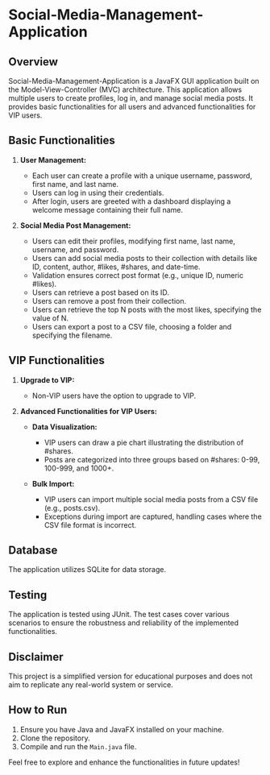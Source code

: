 # Social-Media-Management-Application

## Overview
Social-Media-Management-Application is a JavaFX GUI application built on the Model-View-Controller (MVC) architecture. This application allows multiple users to create profiles, log in, and manage social media posts. It provides basic functionalities for all users and advanced functionalities for VIP users.

## Basic Functionalities
1. **User Management:**
   - Each user can create a profile with a unique username, password, first name, and last name.
   - Users can log in using their credentials.
   - After login, users are greeted with a dashboard displaying a welcome message containing their full name.

2. **Social Media Post Management:**
   - Users can edit their profiles, modifying first name, last name, username, and password.
   - Users can add social media posts to their collection with details like ID, content, author, #likes, #shares, and date-time.
   - Validation ensures correct post format (e.g., unique ID, numeric #likes).
   - Users can retrieve a post based on its ID.
   - Users can remove a post from their collection.
   - Users can retrieve the top N posts with the most likes, specifying the value of N.
   - Users can export a post to a CSV file, choosing a folder and specifying the filename.

## VIP Functionalities
1. **Upgrade to VIP:**
   - Non-VIP users have the option to upgrade to VIP.

2. **Advanced Functionalities for VIP Users:**
   - **Data Visualization:**
      - VIP users can draw a pie chart illustrating the distribution of #shares.
      - Posts are categorized into three groups based on #shares: 0-99, 100-999, and 1000+.

   - **Bulk Import:**
      - VIP users can import multiple social media posts from a CSV file (e.g., posts.csv).
      - Exceptions during import are captured, handling cases where the CSV file format is incorrect.

## Database
The application utilizes SQLite for data storage.

## Testing
The application is tested using JUnit. The test cases cover various scenarios to ensure the robustness and reliability of the implemented functionalities.

## Disclaimer
This project is a simplified version for educational purposes and does not aim to replicate any real-world system or service.

## How to Run
1. Ensure you have Java and JavaFX installed on your machine.
2. Clone the repository.
3. Compile and run the `Main.java` file.

Feel free to explore and enhance the functionalities in future updates!
